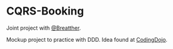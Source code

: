 # CQRS-Booking

Joint project with [@Breatther][breatther].

Mockup project to practice with DDD. Idea found at [CodingDojo][codingdojourl].

[breatther]: https://github.com/breatther
[codingdojourl]: https://codingdojo.org/kata/CQRS_Booking/
